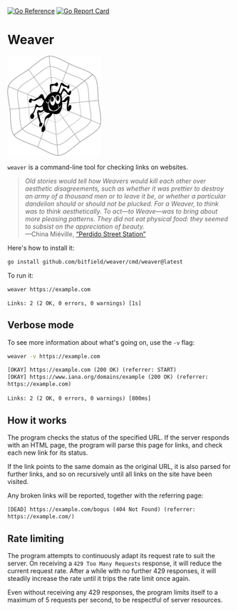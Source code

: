 [![Go Reference](https://pkg.go.dev/badge/github.com/bitfield/weaver.svg)](https://pkg.go.dev/github.com/bitfield/weaver)
[![Go Report Card](https://goreportcard.com/badge/github.com/bitfield/weaver)](https://goreportcard.com/report/github.com/bitfield/weaver)

# Weaver

![Weaver logo](weaver.png)

`weaver` is a command-line tool for checking links on websites.

> *Old stories would tell how Weavers would kill each other over aesthetic disagreements, such as whether it was prettier to destroy an army of a thousand men or to leave it be, or whether a particular dandelion should or should not be plucked. For a Weaver, to think was to think aesthetically. To act—to Weave—was to bring about more pleasing patterns. They did not eat physical food: they seemed to subsist on the appreciation of beauty.*\
—China Miéville, [“Perdido Street Station”](https://amzn.to/4603LLS)


Here's how to install it:

```sh
go install github.com/bitfield/weaver/cmd/weaver@latest
```

To run it:

```sh
weaver https://example.com
```
```
Links: 2 (2 OK, 0 errors, 0 warnings) [1s]
```

## Verbose mode

To see more information about what's going on, use the `-v` flag:

```sh
weaver -v https://example.com
```
```
[OKAY] https://example.com (200 OK) (referrer: START)
[OKAY] https://www.iana.org/domains/example (200 OK) (referrer: https://example.com)

Links: 2 (2 OK, 0 errors, 0 warnings) [800ms]
```

## How it works

The program checks the status of the specified URL. If the server responds with an HTML page, the program will parse this page for links, and check each new link for its status.

If the link points to the same domain as the original URL, it is also parsed for further links, and so on recursively until all links on the site have been visited.

Any broken links will be reported, together with the referring page:

```
[DEAD] https://example.com/bogus (404 Not Found) (referrer: https://example.com/)
```

## Rate limiting

The program attempts to continuously adapt its request rate to suit the server. On receiving a `429 Too Many Requests` response, it will reduce the current request rate. After a while with no further 429 responses, it will steadily increase the rate until it trips the rate limit once again.

Even without receiving any 429 responses, the program limits itself to a maximum of 5 requests per second, to be respectful of server resources.
